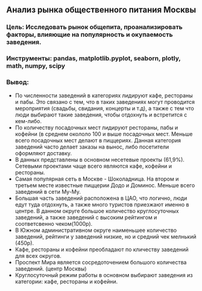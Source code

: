 ## Анализ рынка общественного питания Москвы
### Цель: Исследовать рынок общепита, проанализировать факторы, влияющие на популярность и окупаемость заведения.
### Инструменты: pandas, matplotlib.pyplot, seaborn, plotly, math, numpy, scipy
### Вывод:
- По численности заведений в категориях лидируют кафе, рестораны и пабы. Это связано с тем, что в таких заведениях могут проводится мероприятия (свадьбы, свидания, концерты и т.д), а также с тем что люди выбирают такие заведения, чтобы отдохнуть и встретится с кем-либо.
- По количеству посадочных мест лидируют рестораны, пабы и кофейни (в среднем окололо 100 и выше посадочных мест. Меньше всего посадочных мест делают в пиццериях. Данная категория заведений часто делает заказы на вынос, либо посетители оформляют доставку.
- В данных представлены в основном несетевые проекты (61,9%). Сетевыми проектами чаще всего являются кафе, кофейни и рестораны.
- Самая популярная сеть в Москве - Шоколадница. На втором и третьем месте известные пиццерии Додо и Доминос. Меньше всего заведений в сети Му-Му.
- Большая часть заведений расположена в ЦАО, что логично, люди едут туда отдохнуть, а также много туристов приезжают именно в центре. В данном округе большое количество круглосуточных заведений, а также заведений с высоким рейтингом и соответсвенно чеком(1000р).
- В Южном административном округе наименьшее количество заведений, рейтинги у заведений низкие, но и средний чек мелнький (450р).
- Кафе, рестораны и кофейни преобладают по кличеству заведений для всех округов.
- Проспект Мира является сосредоточением большого количества заведений. (центр Москвы)
- Круглосуточный режим работы в основном выбирают заведения из категории: кафе, рестораны и кофейни.
